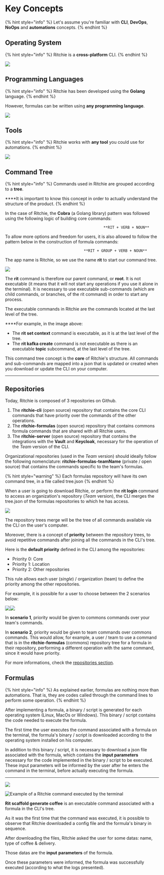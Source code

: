 # Key Concepts

{% hint style="info" %}
Let's assume you're familiar with **CLI**, **DevOps**, **NoOps** and **automations** concepts.
{% endhint %}

## Operating System

{% hint style="info" %}
Ritchie is a **cross-platform** CLI.
{% endhint %}

![](.gitbook/assets/screenshot-2020-05-08-at-17.55.00.png)

## **Programming Languages**

{% hint style="info" %}
Ritchie has been developed using the **Golang** language. 
{% endhint %}

However, formulas can be written using **any programming language**.

![](.gitbook/assets/screenshot-2020-05-08-at-17.54.34.png)

## Tools

{% hint style="info" %}
Ritchie works with **any tool** you could use for automations.
{% endhint %}

![](.gitbook/assets/screenshot-2020-05-08-at-17.54.49.png)

## **Command Tree**

{% hint style="info" %}
Commands used in Ritchie are grouped according to a **tree**.   
  
****It is important to know this concept in order to actually understand the structure of the product.
{% endhint %}

In the case of Ritchie, the **Cobra** \(a Golang library\) pattern was followed using the following logic of building core commands:

                                                 **RIT + VERB + NOUN**

To allow more options and freedom for users, it is also allowed to follow the pattern below in the construction of formula commands:

                                        **RIT + GROUP + VERB + NOUN**

The app name is Ritchie, so we use the name **rit** to start our command tree.

![](.gitbook/assets/arvore-rit%20%281%29.png)

The **rit** command is therefore our parent command, or **root**. It is not executable \(it means that it will not start any operations if you use it alone in the terminal\). It is necessary to use executable sub-commands \(which are child commands, or branches, of the rit command\) in order to start any process.

The executable commands in Ritchie are the commands located at the last level of the tree.  
  
****For example, in the image above: 

* The **rit set context** command is executable, as it is at the last level of the tree. 
* The **rit kafka create** command is not executable as there is an executable **topic** subcommand, at the last level of the tree.

This command tree concept is the **core** of Ritchie's structure. All commands and sub-commands are mapped into a json that is updated or created when you download or update the CLI on your computer.  
****

## Repositories

Today, Ritchie is composed of 3 repositories on Github.

1. The **ritchie-cli** \(open source\) repository that contains the core CLI commands that have priority over the commands of the other operations. 
2. The **ritchie-formulas** \(open source\) repository that contains commons formula commands  that are shared with all Ritchie users. 
3. The **ritchie-server** \(open source\) repository that contains the integrations with the **Vault** and **Keycloak**, necessary for the operation of the _Team_ version of the CLI.

Organizational repositories \(used in the _Team_ version\) should ideally follow the following nomenclature: **ritchie-formulas-teamName** \(private / open source\) that contains the commands specific to the team's formulas.  


{% hint style="warning" %}
Each formulas repository will have its own command tree, in a file called tree.json
{% endhint %}

When a user is going to download Ritchie, or perform the **rit login** command to access an organization's repository \(_Team_ version\), the CLI merges the tree.json of the formulas repositories to which he has access.

![](.gitbook/assets/fluxo-cli%20%281%29.png)

The repository trees merge will be the tree of all commands available via the CLI on the user's computer.

Moreover, there is a concept of **priority** between the repository trees, to avoid repetitive commands after joining all the commands in the CLI's tree.

Here is the **default priority** defined in the CLI among the repositories:

* Priority 0: Core 
* Priority 1: Location 
* Priority 2: Other repositories

This rule allows each user \(_single_\) / organization \(team\) to define the priority among the other repositories.

For example, it is possible for a user to choose between the 2 scenarios below:

![](https://lh4.googleusercontent.com/HjfbyCr7FUbOrhlx7uEqr7-fgjmVbivXPSk9X3CD92BPtF4sgy4ojBl4-HKAzAcI7OGacCGWVzMJCDPh_IfS8y3520_i-TwccY2PQEqrnXgrZKcSdBiOyEjBwzB1Uy9E1b3KQaPL)![](https://lh5.googleusercontent.com/Oc1HatluaibDzbcfd0N34oERi8al1zsJj6qB4XDNpueoP5xgizDIarZmQ2BoGCXFp0K-g5QnQC6-pn1eQFoO15QKmQEOklfJ_AdK7hN0EeHpK7T3HrIm_wN0G_rNcbN6LP7VFBDK)

In **scenario 1**, priority would be given to commons commands over your team's commands.

In **scenario 2**, priority would be given to team commands over commons commands. This would allow, for example, a user / team to use a command that is in the **ritchie-formulas** \(commons\) repository tree for a formula in their repository, performing a different operation with the same command, since it would have priority.

For more informations, check the [repositories section](https://docs.ritchiecli.io/software-architecture/repositories).

## **Formulas**

{% hint style="info" %}
As explained earlier, formulas are nothing more than automations. That is, they are codes called through the command lines to perform some operation. 
{% endhint %}

After implementing a formula, a binary / script is generated for each operating system \(Linux, MacOs or Windows\). This binary / script contains the code needed to execute the formula. 

The first time the user executes the command associated with a formula on the terminal, the formula's binary / script is downloaded according to the operating system installed on his computer. 

In addition to this binary / script, it is necessary to download a json file associated with the formula, which contains the **input parameters** necessary for the code implemented in the binary / script to be executed. These input parameters will be informed by the user after he enters the command in the terminal, before actually executing the formula.  
****

![](.gitbook/assets/fluxo-formulas%20%283%29.png)



![Example of a Ritchie command executed by the terminal](https://lh3.googleusercontent.com/viskNlV4iXyN63RYhBdgu9I010Rz6nXaliyFKvC9vAHDyrQm2fEPUXzF5l6QclYEoQywEeXYZq3hPQFP_DqGQYJkk38E3nuam4rJQPSdl5zHU6HzP9Q2mEfg3TJeBuacn2geRgx7)

**Rit scaffold generate coffee** is an executable command associated with a formula in the CLI's tree.

As it was the first time that the command was executed, it is possible to observe that Ritchie downloaded a config file and the formula's binary in sequence.

After downloading the files, Ritchie asked the user for some datas: name, type of coffee & delivery.

Those datas are the **input** **parameters** of the formula.

Once these parameters were informed, the formula was successfully executed \(according to what the logs presented\).

